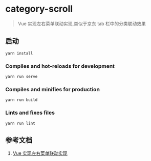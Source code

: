 # category-scroll

> Vue 实现左右菜单联动实现,类似于京东 tab 栏中的分类联动效果

## 启动

```
yarn install
```

### Compiles and hot-reloads for development

```
yarn run serve
```

### Compiles and minifies for production

```
yarn run build
```

### Lints and fixes files

```
yarn run lint
```

## 参考文档

1. [Vue 实现左右菜单联动实现](https://github.com/Rain120/vue-study/tree/master/my-project)
